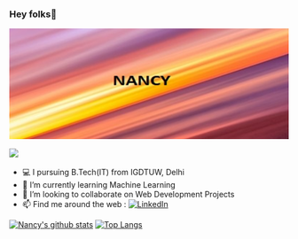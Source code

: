 

<!-- 
**nancy0119/nancy0119** is a ✨ _special_ ✨ repository because its `README.md` (this file) appears on your GitHub profile.

Here are some ideas to get you started:
 -->
  ### Hey folks👋
<img src="Bg1.jpg" width="1000" height="200">

 ![](https://komarev.com/ghpvc/?username=nancy0119&label=PROFILE+VIEWS)
-	:computer: I pursuing B.Tech(IT) from IGDTUW, Delhi<!-- - 🔭 I’m currently working on  -->
- 🌱 I’m currently learning Machine Learning
- 👯 I’m looking to collaborate on Web Development Projects<!-- - 🤔 I’m looking for help with ... --><!-- - 💬 Ask me about ... -->
- 📫 Find me around the web : 
<a  href="https://www.linkedin.com/in/nancy-815b2a201/" target="_blank"><img alt="LinkedIn" src="https://img.shields.io/badge/linkedin%20-%230077B5.svg?&style=for-the-badge&logo=linkedin&logoColor=white" /></a>
<!-- - 😄 Pronouns: ... -->
<!-- - ⚡ Fun fact: ... -->

[![Nancy's github stats](https://github-readme-stats.vercel.app/api?username=nancy0119&count_private=true&show_icons=true&theme=radical&hide_rank=false&count_private=true&line_height=20)](https://github.com/anuraghazra/github-readme-stats)         [![Top Langs](https://github-readme-stats.vercel.app/api/top-langs/?username=nancy0119&theme=radical&layout=compact)](https://github.com/anuraghazra/github-readme-stats)
